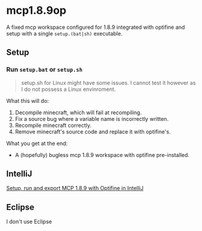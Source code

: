 # mcp1.8.9op
A fixed mcp workspace configured for 1.8.9 integrated with optifine and setup with a single `setup.(bat|sh)` executable.

## Setup

### Run `setup.bat` or `setup.sh`
> setup.sh for Linux might have some issues. I cannot test it however as I do not possess a Linux envinroment.

What this will do:
1. Decompile minecraft, which will fail at recompiling.
2. Fix a source bug where a variable name is incorrectly written.
3. Recompile minecraft correctly.
4. Remove minecraft's source code and replace it with optifine's.

What you get at the end:
- A (hopefully) bugless mcp 1.8.9 workspace with optifine pre-installed.

## IntelliJ
[Setup, run and export MCP 1.8.9 with Optifine in IntelliJ](https://youtu.be/hHBO6sp6NiI)

## Eclipse
I don't use Eclipse